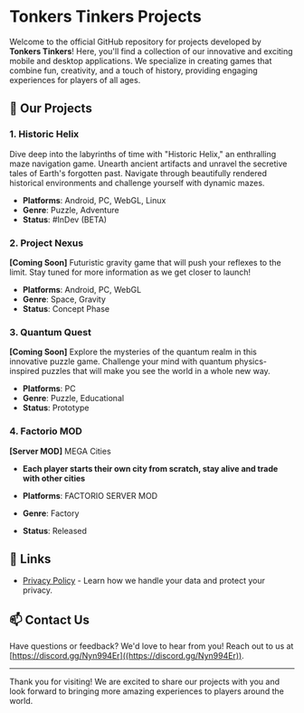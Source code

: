 # Tonkers Tinkers Projects

Welcome to the official GitHub repository for projects developed by **Tonkers Tinkers**! Here, you'll find a collection of our innovative and exciting mobile and desktop applications. We specialize in creating games that combine fun, creativity, and a touch of history, providing engaging experiences for players of all ages.

## 🚀 Our Projects

### 1. Historic Helix
Dive deep into the labyrinths of time with "Historic Helix," an enthralling maze navigation game. Unearth ancient artifacts and unravel the secretive tales of Earth's forgotten past. Navigate through beautifully rendered historical environments and challenge yourself with dynamic mazes.

- **Platforms**: Android, PC, WebGL, Linux
- **Genre**: Puzzle, Adventure
- **Status**: #InDev (BETA)

### 2. Project Nexus
**[Coming Soon]** Futuristic gravity game that will push your reflexes to the limit. Stay tuned for more information as we get closer to launch!

- **Platforms**: Android, PC, WebGL
- **Genre**: Space, Gravity
- **Status**: Concept Phase

### 3. Quantum Quest
**[Coming Soon]** Explore the mysteries of the quantum realm in this innovative puzzle game. Challenge your mind with quantum physics-inspired puzzles that will make you see the world in a whole new way.

- **Platforms**: PC 
- **Genre**: Puzzle, Educational
- **Status**: Prototype

### 4. Factorio MOD
**[Server MOD]** MEGA Cities

- **Each player starts their own city from scratch, stay alive and trade with other cities**

- **Platforms**: FACTORIO SERVER MOD
- **Genre**: Factory
- **Status**: Released

## 🔗 Links

- [Privacy Policy](https://github.com/tonkerstinkers/privacy-policy) - Learn how we handle your data and protect your privacy.


## 📫 Contact Us

Have questions or feedback? We'd love to hear from you! Reach out to us at [https://discord.gg/Nyn994Er]((https://discord.gg/Nyn994Er)).

---

Thank you for visiting! We are excited to share our projects with you and look forward to bringing more amazing experiences to players around the world.

